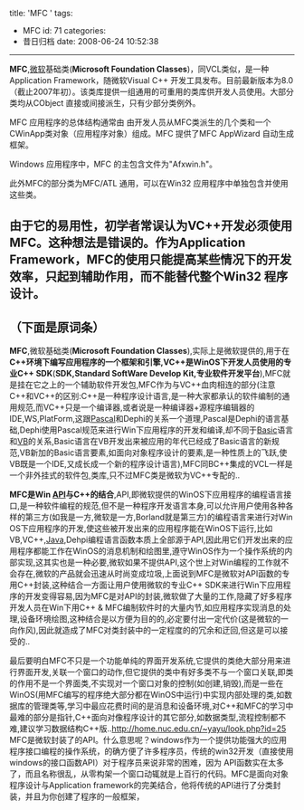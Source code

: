 title: 'MFC '
tags:
  - MFC
id: 71
categories:
  - 昔日归档
date: 2008-06-24 10:52:38
---

**MFC**,[微软](http://yangtao.wordpress.com.cn/view/2353.htm)基础类(**Microsoft Foundation Classes**)，同VCL类似，是一种Application Framework，随微软Visual C++ 开发工具发布。目前最新版本为8.0（截止2007年初）。该类库提供一组通用的可重用的类库供开发人员使用。大部分类均从CObject 直接或间接派生，只有少部分类例外。

MFC 应用程序的总体结构通常由 由开发人员从MFC类派生的几个类和一个CWinApp类对象（应用程序对象）组成。MFC 提供了MFC AppWizard 自动生成框架。

Windows 应用程序中，MFC 的主包含文件为"Afxwin.h"。

此外MFC的部分类为MFC/ATL 通用，可以在Win32 应用程序中单独包含并使用这些类。

由于它的易用性，初学者常误认为VC++开发必须使用MFC。这种想法是错误的。作为Application Framework，MFC的使用只能提高某些情况下的开发效率，只起到辅助作用，而不能替代整个Win32 程序设计。
----------------------------------------------------
（下面是原词条）
----------------------------------------------------
**MFC**,微软基础类(**Microsoft Foundation Classes**),实际上是微软提供的,用于在**C++**环境下编写应用程序的一个框架和引擎,**VC++**是**WinOS**下开发人员使用的专业**C++ SDK**(**SDK,Standard SoftWare Develop Kit,专业软件开发平台**),MFC就是挂在它之上的一个辅助软件开发包,MFC作为与VC++血肉相连的部分(注意C++和VC++的区别:C++是一种程序设计语言,是一种大家都承认的软件编制的通用规范,而VC++只是一个编译器,或者说是一种编译器+源程序编辑器的IDE,WS,PlatForm,这跟[Pascal](http://yangtao.wordpress.com.cn/view/9355.htm)和Dephi的关系一个道理,Pascal是Dephi的语言基础,Dephi使用Pascal规范来进行Win下应用程序的开发和编译,却不同于[Basic](http://yangtao.wordpress.com.cn/view/7334.htm)语言和[VB](http://yangtao.wordpress.com.cn/view/3063.htm)的关系,Basic语言在VB开发出来被应用的年代已经成了Basic语言的新规范,VB新加的Basic语言要素,如面向对象程序设计的要素,是一种性质上的飞跃,使VB既是一个IDE,又成长成一个新的程序设计语言),MFC同BC++集成的VCL一样是一个非外挂式的软件包,类库,只不过MFC类是微软为VC++专配的..

**MFC是Win [API](http://yangtao.wordpress.com.cn/view/16068.htm)与C++的结合**,API,即微软提供的WinOS下应用程序的编程语言接口,是一种软件编程的规范,但不是一种程序开发语言本身,可以允许用户使用各种各样的第三方(如我是一方,微软是一方,Borland就是第三方)的编程语言来进行对Win OS下应用程序的开发,使这些被开发出来的应用程序能在WinOS下运行,比如VB,VC++,[Java](http://yangtao.wordpress.com.cn/view/29.htm),Dehpi编程语言函数本质上全部源于API,因此用它们开发出来的应用程序都能工作在WinOS的消息机制和绘图里,遵守WinOS作为一个操作系统的内部实现,这其实也是一种必要,微软如果不提供API,这个世上对Win编程的工作就不会存在,微软的产品就会迅速从时尚变成垃圾,上面说到MFC是微软对API函数的专用C++封装,这种结合一方面让用户使用微软的专业C++ SDK来进行Win下应用程序的开发变得容易,因为MFC是对API的封装,微软做了大量的工作,隐藏了好多程序开发人员在Win下用C++ &amp; MFC编制软件时的大量内节,如应用程序实现消息的处理,设备环境绘图,这种结合是以方便为目的的,必定要付出一定代价(这是微软的一向作风),因此就造成了MFC对类封装中的一定程度的的冗余和迂回,但这是可以接受的..

最后要明白MFC不只是一个功能单纯的界面开发系统,它提供的类绝大部分用来进行界面开发,关联一个窗口的动作,但它提供的类中有好多类不与一个窗口关联,即类的作用不是一个界面类,不实现对一个窗口对象的控制(如创建,销毁),而是一些在WinOS(用MFC编写的程序绝大部分都在WinOS中运行)中实现内部处理的类,如数据库的管理类等,学习中最应花费时间的是消息和设备环境,对C++和MFC的学习中最难的部分是指针,C++面向对像程序设计的其它部分,如数据类型,流程控制都不难,建议学习数据结构C++版..http://home.nuc.edu.cn/~yayu/look.php?id=25
MFC是微软封装了的API。什么意思呢？windows作为一个提供功能强大的应用程序接口编程的操作系统，的确方便了许多程序员，传统的win32开发（直接使用windows的接口函数API）对于程序员来说非常的困难，因为
API函数实在太多了，而且名称很乱，从零构架一个窗口动辄就是上百行的代码。MFC是面向对象程序设计与Application framework的完美结合，他将传统的API进行了分类封装，并且为你创建了程序的一般框架，
